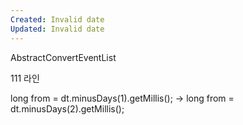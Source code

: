 ```yaml
---
Created: Invalid date
Updated: Invalid date
---
```

AbstractConvertEventList

111 라인

long from = dt.minusDays(1).getMillis(); -> long from = dt.minusDays(2).getMillis();